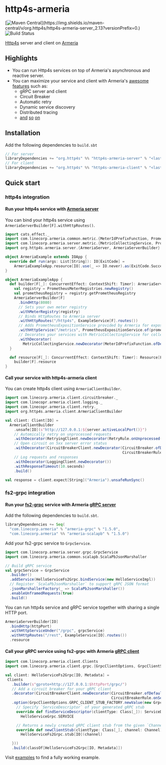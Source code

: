 # http4s-armeria

[![Maven Central](https://img.shields.io/maven-central/v/org.http4s/http4s-armeria-server_2.13?versionPrefix=0.)](https://img.shields.io/maven-central/v/org.http4s/http4s-armeria-server_2.13?versionPrefix=0.)
![Build Status](https://github.com/http4s/http4s-armeria/actions/workflows/ci.yml/badge.svg?branch=main)


[Http4s] server and client on [Armeria]

## Highlights

- You can run Http4s services on top of Armeria's asynchronous and reactive server.
- You can maximize your service and client with Armeria's [awesome features](https://armeria.dev/docs#features)
  such as:
    - gRPC server and client
    - Circuit Breaker
    - Automatic retry
    - Dynamic service discovery
    - Distributed tracing
    - [and](https://armeria.dev/docs/server-docservice) [so](https://armeria.dev/docs/server-thrift) [on](https://armeria.dev/docs/advanced-metrics)

## Installation

Add the following dependencies to `build.sbt`
```sbt
// For server
libraryDependencies += "org.http4s" %% "http4s-armeria-server" % "<lastest-version>"
// For client
libraryDependencies += "org.http4s" %% "http4s-armeria-client" % "<lastest-version>"
```

## Quick start

### http4s integration

#### Run your http4s service with [Armeria server](https://armeria.dev/docs/server-basics)

You can bind your http4s service using `ArmeriaServerBuilder[F].withHttpRoutes()`.

```scala
import cats.effect._
import com.linecorp.armeria.common.metric.{MeterIdPrefixFunction, PrometheusMeterRegistries}
import com.linecorp.armeria.server.metric.{MetricCollectingService, PrometheusExpositionService}
import org.http4s.armeria.server.{ArmeriaServer, ArmeriaServerBuilder}

object ArmeriaExample extends IOApp {
  override def run(args: List[String]): IO[ExitCode] =
    ArmeriaExampleApp.resource[IO].use(_ => IO.never).as(ExitCode.Success)
}

object ArmeriaExampleApp {
  def builder[F[_]: ConcurrentEffect: ContextShift: Timer]: ArmeriaServerBuilder[F] = {
    val registry = PrometheusMeterRegistries.newRegistry()
    val prometheusRegistry = registry.getPrometheusRegistry
    ArmeriaServerBuilder[F]
      .bindHttp(8080)
      // Sets your own meter registry
      .withMeterRegistry(registry)
      // Binds HttpRoutes to Armeria server
      .withHttpRoutes("/http4s", ExampleService[F].routes())
      // Adds PrometheusExpositionService provided by Armeria for exposing Prometheus metrics
      .withHttpService("/metrics", PrometheusExpositionService.of(prometheusRegistry))
      // Decorates your services with MetricCollectingService for collecting metrics
      .withDecorator(
        MetricCollectingService.newDecorator(MeterIdPrefixFunction.ofDefault("server")))
  }

  def resource[F[_]: ConcurrentEffect: ContextShift: Timer]: Resource[F, ArmeriaServer[F]] =
    builder[F].resource
}
```

#### Call your service with http4s-armeria client

You can create http4s client using `ArmeriaClientBuilder`.

```scala
import com.linecorp.armeria.client.circuitbreaker._
import com.linecopr.armeria.client.logging._
import com.linecopr.armeria.client.retry._
import org.http4s.armeria.client.ArmeriaClientBuilder 

val client: Client[IO] = 
  ArmeriaClientBuilder
    .unsafe[IO](s"http://127.0.0.1:${server.activeLocalPort()}")
    // Automically retry on unprocessed requests
    .withDecorator(RetryingClient.newDecorator(RetryRule.onUnprocessed()))
    // Open circuit on 5xx server error status
    .withDecorator(CircuitBreakerClient.newDecorator(CircuitBreaker.ofDefaultName(),
                                                     CircuitBreakerRule.onServerErrorStatus()))
    // Log requests and responses
    .withDecorator(LoggingClient.newDecorator())
    .withResponseTimeout(10.seconds)
    .build()
    
val response = client.expect[String]("Armeria").unsafeRunSync()
```

### fs2-grpc integration

#### Run your [fs2-grpc](https://github.com/fiadliel/fs2-grpc) service with Armeria [gRPC server](https://armeria.dev/docs/server-grpc)

Add the following dependencies to `build.sbt`.

```sbt
libraryDependencies += Seq(
  "com.linecorp.armeria" % "armeria-grpc" % "1.5.0",
  "com.linecorp.armeria" %% "armeria-scalapb" % "1.5.0")
```

Add your fs2-grpc service to `GrpcService`.

```scala
import com.linecorp.armeria.server.grpc.GrpcService
import com.linecorp.armeria.common.scalapb.ScalaPbJsonMarshaller

// Build gRPC service
val grpcService = GrpcService
  .builder()
  .addService(HelloServiceFs2Grpc.bindService(new HelloServiceImpl))
  // Register `ScalaPbJsonMarshaller` to support gRPC JSON format
  .jsonMarshallerFactory(_ => ScalaPbJsonMarshaller())
  .enableUnframedRequests(true)
  .build()
```

You can run http4s service and gRPC service together with sharing a single HTTP port.

```scala
ArmeriaServerBuilder[IO]
  .bindHttp(httpPort)
  .withHttpServiceUnder("/grpc", grpcService)
  .withHttpRoutes("/rest", ExampleService[IO].routes())
  .resource
```

#### Call your gRPC service using fs2-grpc with Armeria [gRPC client](https://armeria.dev/docs/client-grpc)

```scala
import com.linecorp.armeria.client.Clients
import com.linecorp.armeria.client.grpc.{GrpcClientOptions, GrpcClientStubFactory}

val client: HelloServiceFs2Grpc[IO, Metadata] =
 Clients
   .builder(s"gproto+http://127.0.0.1:$httpPort/grpc/")
   // Add a circuit breaker for your gRPC client
   .decorator(CircuitBreakerClient.newDecorator(CircuitBreaker.ofDefaultName(),
                                                CircuitBreakerRule.onServerErrorStatus()))
   .option(GrpcClientOptions.GRPC_CLIENT_STUB_FACTORY.newValue(new GrpcClientStubFactory {
     // Specify `ServiceDescriptor` of your generated gRPC stub
     override def findServiceDescriptor(clientType: Class[_]): ServiceDescriptor =
       HelloServiceGrpc.SERVICE

     // Returns a newly created gRPC client stub from the given `Channel`
     override def newClientStub(clientType: Class[_], channel: Channel): AnyRef =
       HelloServiceFs2Grpc.stub[IO](channel)

   }))
   .build(classOf[HelloServiceFs2Grpc[IO, Metadata]])
```

Visit [examples](./examples) to find a fully working example.

[http4s]: https://http4s.org/
[armeria]: https://armeria.dev/
